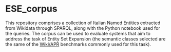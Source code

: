 # ESE_corpus



This repository comprises a collection of Italian Named Entities extracted from Wikidata through SPARQL, along with the Python notebook used for the queries.
The corpus can be used to evaluate systems that aim to address the task of Entity Set Expansion (the semantic classes selected are the same of the [Wiki/APR](https://drive.google.com/drive/folders/0B4-hGx6CRafFdWxSZEY1MTN1OUk?resourcekey=0-QbulD2VuU6Nvc46rBnTYpw) benchmarks commonly used for this task). 
